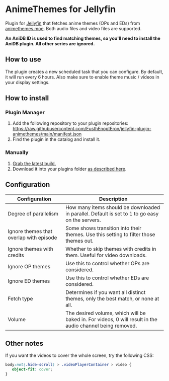 # AnimeThemes for Jellyfin

Plugin for [Jellyfin](https://jellyfin.org/) that fetches anime themes (OPs and EDs)
from [animethemes.moe](https://animethemes.moe). Both audio files and video files are supported.

**An AniDB ID is used to find matching themes, so you'll need to install the AniDB plugin. All other series are ignored.**

## How to use

The plugin creates a new scheduled task that you can configure. By default, it will run every 6 hours.
Also make sure to enable theme music / videos in your display settings.

## How to install

### Plugin Manager

1. Add the following repository to your plugin repositories:
   https://raw.githubusercontent.com/EusthEnoptEron/jellyfin-plugin-animethemes/main/manifest.json
2. Find the plugin in the catalog and install it.

### Manually

1. [Grab the latest build.](https://github.com/EusthEnoptEron/jellyfin-plugin-animethemes/actions/workflows/build.yaml)
2. Download it into your plugins folder [as described here](https://jellyfin.org/docs/general/server/plugins/).

## Configuration

| Configuration                            | Description                                                                                               |
|------------------------------------------|-----------------------------------------------------------------------------------------------------------|
| Degree of parallelism                    | How many items should be downloaded in parallel. Default is set to 1 to go easy on the servers.           |
| Ignore themes that overlap with episode  | Some shows transition into their themes. Use this setting to filter those themes out.                     |
| Ignore themes with credits               | Whether to skip themes with credits in them. Useful for video downloads.                                  |
| Ignore OP themes                         | Use this to control whether OPs are considered.                                                           |
| Ignore ED themes                         | Use this to control whether EDs are considered.                                                           |
| Fetch type                               | Determines if you want all distinct themes, only the best match, or none at all.                          |
| Volume                                   | The desired volume, which will be baked in. For videos, 0 will result in the audio channel being removed. |

## Other notes

If you want the videos to cover the whole screen, try the following CSS:

```css
body:not(.hide-scroll) > .videoPlayerContainer > video {
   object-fit: cover;
}
```
